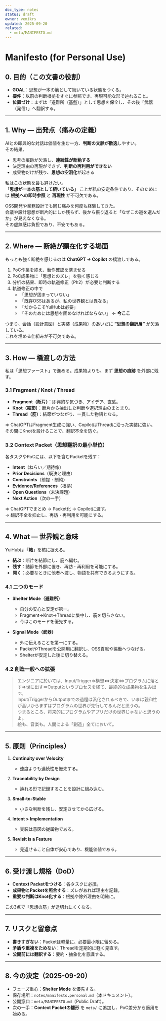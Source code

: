 ```yaml
---
doc_type: notes
status: draft
owner: vemikrs
updated: 2025-09-20
related:
  - meta/MANIFESTO.md
---
```


# Manifesto (for Personal Use)

## 0. 目的（この文書の役割）
- **GOAL**：思想が一本の筋として続いている状態をつくる。  
- **要件**：以前の判断根拠をすぐに参照でき、再現可能な形で辿れること。  
- **位置づけ**：まずは「避難所（基盤）」として思想を保全し、その後「武器（発信）」へ翻訳する。

---

## 1. Why — 出発点（痛みの定義）
AIとの即興的な対話は価値を生む一方、**判断の文脈が散逸**しやすい。  
その結果、  
- 思考の痕跡が欠落し、**連続性が断絶する**  
- 決定理由の再現ができず、**判断の再利用ができない**  
- 成果物だけが残り、**思想の空洞化**が起きる  

私はこの状態を最も避けたい。  
**「思想が一本の筋として続いている」** ことが私の安定条件であり、そのためには **根拠への即時参照** と **再現性** が不可欠である。  

OSS開発や業務設計でも同じ痛みを何度も経験してきた。  
会議や設計思想が断片的にしか残らず、後から振り返ると「なぜこの道を選んだか」が見えなくなる。  
その虚無感は負担であり、不安でもある。  

---

## 2. Where — 断絶が顕在化する場面
もっとも強く断絶を感じるのは **ChatGPT → Copilot** の橋渡しである。  

1. PoC作業を終え、動作確認を済ませる  
2. PoC成果物に「思想とのズレ」を強く感じる  
3. 分析の結果、即時の軌道修正（Ph2）が必要と判断する  
4. 軌道修正の中で  
   - 「思想が固まっていない」  
   - 「既存OSSはあるが、私の世界観とは異なる」  
   - 「だからこそYuiHubは必要」  
   - 「そのためには思想を固めなければならない」 ← **今ここ**  

つまり、会話（設計意図）と実装（成果物）のあいだに **“思想の翻訳層”** が欠落している。  
これを埋める仕組みが不可欠である。  

---

## 3. How — 橋渡しの方法
私は「思想ファースト」で進める。成果物よりも、まず **思想の痕跡** を外部に残す。  

### 3.1 Fragment / Knot / Thread
- **Fragment（断片）**：即興的な気づき、アイデア、直感。  
- **Knot（結節）**：断片から抽出した判断や選択理由のまとまり。  
- **Thread（筋）**：結節がつながり、一貫した物語となる。  

⇒ ChatGPTはFragment生成に強い、CopilotはThreadに沿った実装に強い。  
その間にKnotを設けることで、翻訳不全を防ぐ。  

### 3.2 Context Packet（思想翻訳の最小単位）
各タスクやPoCには、以下を含むPacketを残す：  
- **Intent**（ねらい／期待像）  
- **Prior Decisions**（既決と理由）  
- **Constraints**（前提・制約）  
- **Evidence/References**（根拠）  
- **Open Questions**（未決課題）  
- **Next Action**（次の一手）  

⇒ ChatGPTでまとめ → Packet化 → Copilotに渡す。  
→ 翻訳不全を抑止し、再訪・再利用を可能にする。  

---

## 4. What — 世界観と意味
YuiHubは「**結**」を核に据える。  
- **結ぶ**：断片を結節にし、筋へ編む。  
- **残す**：結節を外部に置き、再訪・再利用を可能にする。  
- **開く**：必要なときに他者へ渡し、物語を共有できるようにする。  

### 4.1 二つのモード
- **Shelter Mode（避難所）**  
  - 自分の安心と安定が第一。  
  - Fragment→Knot→Threadに集中し、筋を切らさない。  
  - 今はこのモードを優先する。  

- **Signal Mode（武器）**  
  - 外に伝えることを第一にする。  
  - PacketやThreadを公開用に翻訳し、OSS貢献や協働へつなげる。  
  - Shelterが安定した後に切り替える。  

### 4.2 創造一般への拡張
> エンジニアに於いては、Input/Trigger⇒構想⇔決定⇔プログラムに落とす⇒世に出す＝Outputというプロセスを経て、最終的な成果物を生み出す。  
> Input/TriggerからOutputまでの過程は汎化されるべきで、いまは親和性が高いからまずはプログラムの世界が先行してるんだと思うの。  
> つまるところ、将来的にプログラムやアプリだけの世界じゃないと思うのよ。  
> 絵も、音楽も。人間による「創造」全てにおいて。  

---

## 5. 原則（Principles）
1. **Continuity over Velocity**  
   - 速度よりも連続性を優先する。  

2. **Traceability by Design**  
   - 辿れる形で記録することを設計に組み込む。  

3. **Small-to-Stable**  
   - 小さな判断を残し、安定させてから広げる。  

4. **Intent > Implementation**  
   - 実装は意図の従属物である。  

5. **Revisit is a Feature**  
   - 見返せること自体が安心であり、機能価値である。  

---

## 6. 受け渡し規格（DoD）
- **Context Packetをつける**：各タスクに必須。  
- **成果物とPacketを照合する**：ズレがあれば理由を記録。  
- **重要な判断はKnot化する**：根拠や除外理由を明確に。  

この3点で「思想の筋」が途切れにくくなる。  

---

## 7. リスクと留意点
- **書きすぎない**：Packetは軽量に、必要最小限に留める。  
- **矛盾や重複をためない**：Threadを定期的に軽く見直す。  
- **公開前には翻訳する**：要約・抽象化を意識する。  

---

## 8. 今の決定（2025-09-20）
- フェーズ重心：**Shelter Mode** を優先する。  
- 保存場所：`notes/manifesto.personal.md`（本ドキュメント）。  
- 公開窓口：`meta/MANIFESTO.md`（Public Draft）。  
- 次の一手：**Context Packetの雛形** を `meta/` に追加し、PoC差分から適用を始める。
